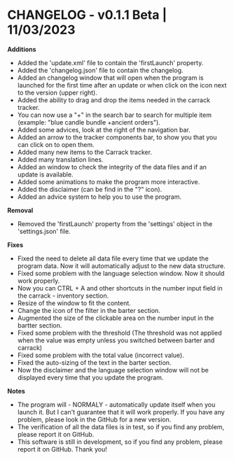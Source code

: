 # CHANGELOG - v0.1.1 Beta | 11/03/2023

**Additions**
- Added the 'update.xml' file to contain the 'firstLaunch' property.
- Added the 'changelog.json' file to contain the changelog.
- Added an changelog window that will open when the program is launched for the first time after an update or when click on the icon next to the version (upper right).
- Added the ability to drag and drop the items needed in the carrack tracker.
- You can now use a "+" in the search bar to search for multiple item (example: "blue candle bundle +ancient orders").
- Added some advices, look at the right of the navigation bar.
- Added an arrow to the tracker components bar, to show you that you can click on to open them.
- Added many new items to the Carrack tracker.
- Added many translation lines.
- Added an window to check the integrity of the data files and if an update is available.
- Added some animations to make the program more interactive.
- Added the disclaimer (can be find in the "?" icon).
- Added an advice system to help you to use the program.

**Removal**
- Removed the 'firstLaunch' property from the 'settings' object in the 'settings.json' file.

**Fixes**
- Fixed the need to delete all data file every time that we update the program data. Now it will automatically adjust to the new data structure.
- Fixed some problem with the language selection window. Now it should work properly.
- Now you can CTRL + A and other shortcuts in the number input field in the carrack - inventory section.
- Resize of the window to fit the content.
- Change the icon of the filter in the barter section.
- Augmented the size of the clickable area on the number input in the bartter section.
- Fixed some problem with the threshold (The threshold was not applied when the value was empty unless you switched between barter and carrack)
- Fixed some problem with the total value (incorrect value).
- Fixed the auto-sizing of the text in the barter section.
- Now the disclaimer and the language selection window will not be displayed every time that you update the program.

**Notes**
- The program will - NORMALY - automatically update itself when you launch it. But I can't guarantee that it will work properly. If you have any problem, please look in the GitHub for a new version.
- The verification of all the data files is in test, so if you find any problem, please report it on GitHub.
- This software is still in development, so if you find any problem, please report it on GitHub. Thank you!

